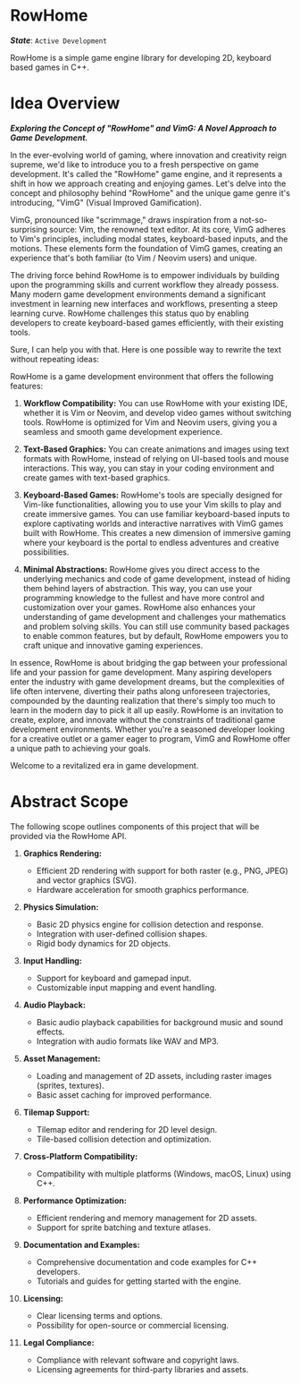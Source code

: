# RowHome

**_State_**: `Active Development`

RowHome is a simple game engine library for developing 2D, keyboard based games in C++.

# Idea Overview

**_Exploring the Concept of "RowHome" and VimG: A Novel Approach to Game Development._**

In the ever-evolving world of gaming, where innovation and creativity reign supreme, we'd like to introduce you to a
fresh perspective on game development. It's called the "RowHome" game engine, and it represents a shift in how we
approach creating and enjoying games. Let's delve into the concept and philosophy behind "RowHome" and the unique game
genre it's introducing, "VimG" (Visual Improved Gamification).

VimG, pronounced like "scrimmage," draws inspiration from a not-so-surprising source: Vim, the renowned text editor. At
its core, VimG adheres to Vim's principles, including modal states, keyboard-based inputs, and the motions. These
elements form the foundation of VimG games, creating an experience that's both familiar (to Vim / Neovim users) and
unique.

The driving force behind RowHome is to empower individuals by building upon the programming skills and current workflow
they already possess. Many modern game development environments demand a significant investment in learning new
interfaces and workflows, presenting a steep learning curve. RowHome challenges this status quo by enabling developers
to create keyboard-based games efficiently, with their existing tools.

Sure, I can help you with that. Here is one possible way to rewrite the text without repeating ideas:

RowHome is a game development environment that offers the following features:

1. **Workflow Compatibility:** You can use RowHome with your existing IDE, whether it is Vim or Neovim, and develop
   video games without switching tools. RowHome is optimized for Vim and Neovim users, giving you a seamless and smooth
   game development experience.

2. **Text-Based Graphics:** You can create animations and images using text formats with RowHome, instead of relying on
   UI-based tools and mouse interactions. This way, you can stay in your coding environment and create games with
   text-based graphics.

3. **Keyboard-Based Games:** RowHome's tools are specially designed for Vim-like functionalities, allowing you to use
   your Vim skills to play and create immersive games. You can use familiar keyboard-based inputs to explore captivating
   worlds and interactive narratives with VimG games built with RowHome. This creates a new dimension of immersive
   gaming where your keyboard is the portal to endless adventures and creative possibilities.

4. **Minimal Abstractions:** RowHome gives you direct access to the underlying mechanics and code of game development,
   instead of hiding them behind layers of abstraction. This way, you can use your programming knowledge to the fullest
   and have more control and customization over your games. RowHome also enhances your understanding of game development
   and challenges your mathematics and problem solving skills. You can still use community based packages to enable
   common features, but by default, RowHome empowers you to craft unique and innovative gaming experiences.

In essence, RowHome is about bridging the gap between your professional life and your passion for game development. Many
aspiring developers enter the industry with game development dreams, but the complexities of life often intervene,
diverting their paths along unforeseen trajectories, compounded by the daunting realization that there's simply too much
to learn in the modern day to pick it all up easily. RowHome is an invitation to create, explore, and innovate without
the constraints of traditional game development environments. Whether you're a seasoned developer looking for a creative
outlet or a gamer eager to program, VimG and RowHome offer a unique path to achieving your goals.

Welcome to a revitalized era in game development.

# Abstract Scope

The following scope outlines components of this project that will be provided via the RowHome API.

1. **Graphics Rendering:**

   - Efficient 2D rendering with support for both raster (e.g., PNG, JPEG) and vector graphics (SVG).
   - Hardware acceleration for smooth graphics performance.

2. **Physics Simulation:**

   - Basic 2D physics engine for collision detection and response.
   - Integration with user-defined collision shapes.
   - Rigid body dynamics for 2D objects.

3. **Input Handling:**

   - Support for keyboard and gamepad input.
   - Customizable input mapping and event handling.

4. **Audio Playback:**

   - Basic audio playback capabilities for background music and sound effects.
   - Integration with audio formats like WAV and MP3.

5. **Asset Management:**

   - Loading and management of 2D assets, including raster images (sprites, textures).
   - Basic asset caching for improved performance.

6. **Tilemap Support:**

   - Tilemap editor and rendering for 2D level design.
   - Tile-based collision detection and optimization.

7. **Cross-Platform Compatibility:**

   - Compatibility with multiple platforms (Windows, macOS, Linux) using C++.

8. **Performance Optimization:**

   - Efficient rendering and memory management for 2D assets.
   - Support for sprite batching and texture atlases.

9. **Documentation and Examples:**

   - Comprehensive documentation and code examples for C++ developers.
   - Tutorials and guides for getting started with the engine.

10. **Licensing:**

    - Clear licensing terms and options.
    - Possibility for open-source or commercial licensing.

11. **Legal Compliance:**

    - Compliance with relevant software and copyright laws.
    - Licensing agreements for third-party libraries and assets.
